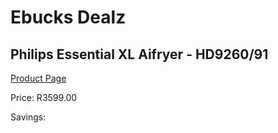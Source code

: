
# Ebucks Dealz
## Philips Essential XL Aifryer - HD9260/91
[Product Page](https://www.ebucks.com/web/shop/productSelected.do?prodId=1029522667&catId=704983235)

Price: R3599.00

Savings: 


	